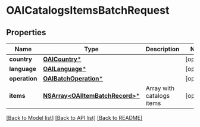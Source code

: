 # OAICatalogsItemsBatchRequest

## Properties
Name | Type | Description | Notes
------------ | ------------- | ------------- | -------------
**country** | [**OAICountry***](OAICountry.md) |  | [optional] 
**language** | [**OAILanguage***](OAILanguage.md) |  | [optional] 
**operation** | [**OAIBatchOperation***](OAIBatchOperation.md) |  | [optional] 
**items** | [**NSArray&lt;OAIItemBatchRecord&gt;***](OAIItemBatchRecord.md) | Array with catalogs items | [optional] 

[[Back to Model list]](../README.md#documentation-for-models) [[Back to API list]](../README.md#documentation-for-api-endpoints) [[Back to README]](../README.md)


